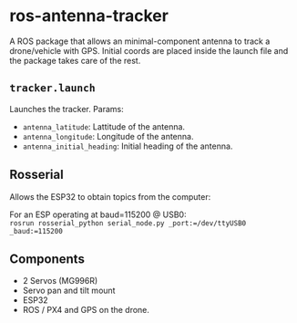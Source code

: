 # ros-antenna-tracker

A ROS package that allows an minimal-component antenna to track a drone/vehicle with GPS. Initial coords are placed inside the launch file and the package takes care of the rest.

## `tracker.launch`
Launches the tracker. Params:
- `antenna_latitude`: Lattitude of the antenna.
- `antenna_longitude`: Longitude of the antenna.
- `antenna_initial_heading`: Initial heading of the antenna.

## Rosserial
Allows the ESP32 to obtain topics from the computer:

For an ESP operating at baud=115200 @ USB0: \
`rosrun rosserial_python serial_node.py _port:=/dev/ttyUSB0 _baud:=115200`

## Components
- 2 Servos (MG996R)
- Servo pan and tilt mount
- ESP32
- ROS / PX4 and GPS on the drone.

